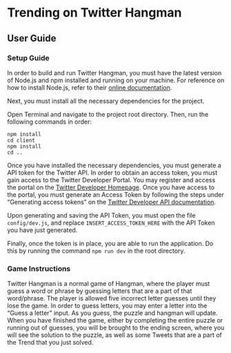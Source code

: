 # Trending on Twitter Hangman

## User Guide

### Setup Guide

In order to build and run Twitter Hangman, you must have the latest version of Node.js and npm installed and running on your machine. For reference on how to install Node.js, refer to their [online documentation](https://nodejs.dev/learn/how-to-install-nodejs).

Next, you must install all the necessary dependencies for the project.

Open Terminal and navigate to the project root directory.
Then, run the following commands in order:

```
npm install
cd client
npm install
cd ..
```

Once you have installed the necessary dependencies, you must generate a API token for the Twitter API. In order to obtain an access token, you must gain access to the Twitter Developer Portal. You may register and access the portal on the [Twitter Developer Homepage](https://developer.twitter.com/en/apply-for-access). Once you have access to the portal, you must generate an Access Token by following the steps under “Generating access tokens” on the [Twitter Developer API documentation](https://developer.twitter.com/ja/docs/basics/authentication/guides/access-tokens).

Upon generating and saving the API Token, you must open the file `config/dev.js`, and replace `INSERT_ACCESS_TOKEN_HERE` with the API Token you have just generated.

Finally, once the token is in place, you are able to run the application. Do this by running the command `npm run dev` in the root directory.

### Game Instructions

Twitter Hangman is a normal game of Hangman, where the player must guess a word or phrase by guessing letters that are a part of that word/phrase. The player is allowed five incorrect letter guesses until they lose the game. In order to guess letters, you may enter a letter into the “Guess a letter” input. As you guess, the puzzle and hangman will update. When you have finished the game, either by completing the entire puzzle or running out of guesses, you will be brought to the ending screen, where you will see the solution to the puzzle, as well as some Tweets that are a part of the Trend that you just solved.

